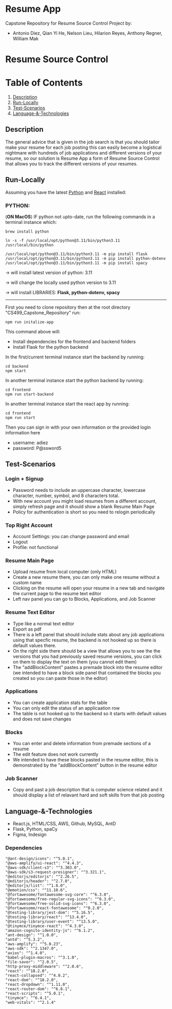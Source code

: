# Resume App
Capstone Repository for Resume Source Control Project by: 
* Antonio Diez, Qian Yi He, Nelson Lieu, Hilarion Reyes, Anthony Regner, William Mak

Resume Source Control 
===

# Table of Contents
1. [Description](#Description)
2. [Run-Locally](#Run-Locally)
3. [Test-Scenarios](#Test-Scenarios)
4. [Language-&-Technologies](#Language-&-Technologies)

## Description
The general advice that is given in the job search is that you should tailor make your resume for each job posting this can easily become a logistical nightmare with hundreds of job applications and different versions of your resume, so our solution is Resume App a form of Resume Source Control that allows you to track the different versions of your resumes.

## Run-Locally
Assuming you have the latest [Python](https://www.python.org/downloads/) and [React](https://react.dev/learn/installation) installed:

### PYTHON:
(**ON MacOS**) IF python not upto-date, run the following commands in a terminal instance which:
```
brew install python

ln -s -f /usr/local/opt/python@3.11/bin/python3.11 /usr/local/bin/python

/usr/local/opt/python@3.11/bin/python3.11 -m pip install flask
/usr/local/opt/python@3.11/bin/python3.11 -m pip install python-dotenv
/usr/local/opt/python@3.11/bin/python3.11 -m pip install spacy
```
-> will install latest version of python: 3.11

-> will change the locally used python version to 3.11

-> will install LIBRARIES: **Flask, python-dotenv, spacy**

---
First you need to clone repository then at the root directory "CS499_Capstone_Repository" run:
```
npm run initalize-app
```
This command above will:
- Install dependencies for the frontend and backend folders
- Install Flask for the python backend

In the first/current terminal instance start the backend by running:
```
cd backend
npm start
```
In another terminal instance start the python backend by running:
```
cd frontend
npm run start-backend
```
In another terminal instance start the react app by running:
```
cd frontend
npm run start
```
Then you can sign in with your own information or the provided login information here
- username: adiez
- password: P@ssword5

## Test-Scenarios
### Login + Signup
- Password needs to include an uppercase character, lowercase character, number, symbol, and 8 characters total.
- With new account you might load resumes from a different account, simply refresh page and it should show a blank Resume Main Page
- Policy for authentication is short so you need to relogin periodically
### Top Right Account 
- Account Settings: you can change password and email
- Logout
- Profile: not functional
### Resume Main Page
- Upload resume from local computer (only HTML)
- Create a new resume there, you can only make one resume without a custom name
- Clicking on the resume will open your resume in a new tab and navigate the current page to the resume text editor
- Left nav panel you can go to Blocks, Applications, and Job Scanner
### Resume Text Editor
- Type like a normal text editor
- Export as pdf
- There is a left panel that should include stats about any job applications using that specfic resume, the backend is not hooked up so there is default values there. 
- On the right side there should be a view that allows you to see the the versions that you had previously saved resume versions, you can click on them to display the text on them (you cannot edit them)
- The "addBlockContent" pastes a premade block into the resume editor (we intended to have a block side panel that contained the blocks you created so you can paste those in the editor)
### Applications
- You can create application stats for the table
- You can only edit the status of an applicaation row
- The table is not hooked up to the backend so it starts with default values and does not save changes
### Blocks
- You can enter and delete information from premade sections of a resume
- The edit feature does not work currently
- We intended to have these blocks pasted in the resume editor, this is demonstrated by the "addBlockContent" button in the resume editor
### Job Scanner
- Copy and past a job description that is computer science related and it should display a list of relavant hard and soft skills from that job posting


## Language-&-Technologies
- React.js, HTML/CSS, AWS, Github, MySQL, AntD
- Flask, Python, spaCy
- Figma, Indesign

### Dependencies
```
"@ant-design/icons": "^5.0.1",
"@aws-amplify/ui-react": "^4.4.3",
"@aws-sdk/client-s3": "^3.303.0",
"@aws-sdk/s3-request-presigner": "^3.321.1",
"@editorjs/editorjs": "^2.26.5",
"@editorjs/header": "^2.7.0",
"@editorjs/list": "^1.8.0",
"@emotion/css": "^11.10.6",
"@fortawesome/fontawesome-svg-core": "^6.3.0",
"@fortawesome/free-regular-svg-icons": "^6.3.0",
"@fortawesome/free-solid-svg-icons": "^6.3.0",
"@fortawesome/react-fontawesome": "^0.2.0",
"@testing-library/jest-dom": "^5.16.5",
"@testing-library/react": "^13.4.0",
"@testing-library/user-event": "^13.5.0",
"@tinymce/tinymce-react": "^4.3.0",
"amazon-cognito-identity-js": "^6.1.2",
"ant-design": "^1.0.0",
"antd": "^5.3.2",
"aws-amplify": "^5.0.23",
"aws-sdk": "^2.1347.0",
"axios": "^1.4.0",
"babel-plugin-macros": "^3.1.0",
"file-saver": "^2.0.5",
"http-proxy-middleware": "^2.0.6",
"react": "^18.2.0",
"react-collapsed": "^4.0.2",
"react-dom": "^18.2.0",
"react-dropdown": "^1.11.0",
"react-router-dom": "^6.8.1",
"react-scripts": "^5.0.1",
"tinymce": "^6.4.1",
"web-vitals": "^2.1.4"
```


